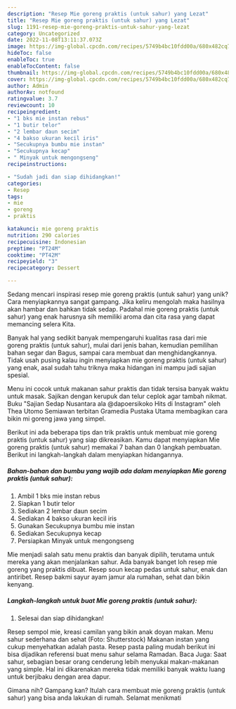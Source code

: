 ```yaml
---
description: "Resep Mie goreng praktis (untuk sahur) yang Lezat"
title: "Resep Mie goreng praktis (untuk sahur) yang Lezat"
slug: 1191-resep-mie-goreng-praktis-untuk-sahur-yang-lezat
category: Uncategorized
date: 2022-11-08T13:11:37.073Z
image: https://img-global.cpcdn.com/recipes/5749b4bc10fdd00a/680x482cq70/mie-goreng-praktis-untuk-sahur-foto-resep-utama.jpg
hideToc: false
enableToc: true
enableTocContent: false
thumbnail: https://img-global.cpcdn.com/recipes/5749b4bc10fdd00a/680x482cq70/mie-goreng-praktis-untuk-sahur-foto-resep-utama.jpg
cover: https://img-global.cpcdn.com/recipes/5749b4bc10fdd00a/680x482cq70/mie-goreng-praktis-untuk-sahur-foto-resep-utama.jpg
author: Admin
authorAv: notfound
ratingvalue: 3.7
reviewcount: 10
recipeingredient:
- "1 bks mie instan rebus"
- "1 butir telor"
- "2 lembar daun secim"
- "4 bakso ukuran kecil iris"
- "Secukupnya bumbu mie instan"
- "Secukupnya kecap"
- " Minyak untuk mengongseng"
recipeinstructions:

- "Sudah jadi dan siap dihidangkan!"
categories:
- Resep
tags:
- mie
- goreng
- praktis

katakunci: mie goreng praktis 
nutrition: 290 calories
recipecuisine: Indonesian
preptime: "PT24M"
cooktime: "PT42M"
recipeyield: "3"
recipecategory: Dessert

---
```





Sedang mencari inspirasi resep mie goreng praktis (untuk sahur) yang unik? Cara menyiapkannya sangat gampang. Jika keliru mengolah maka hasilnya akan hambar dan bahkan tidak sedap. Padahal mie goreng praktis (untuk sahur) yang enak harusnya sih memiliki aroma dan cita rasa yang dapat memancing selera Kita.





Banyak hal yang sedikit banyak mempengaruhi kualitas rasa dari mie goreng praktis (untuk sahur), mulai dari jenis bahan, kemudian pemilihan bahan segar dan Bagus, sampai cara membuat dan menghidangkannya. Tidak usah pusing kalau ingin menyiapkan mie goreng praktis (untuk sahur) yang enak,      asal sudah tahu triknya maka hidangan ini mampu jadi sajian spesial.














Menu ini cocok untuk makanan sahur praktis dan tidak tersisa banyak waktu untuk masak. Sajikan dengan kerupuk dan telur ceplok agar tambah nikmat. Buku &#34;Sajian Sedap Nusantara ala @dapoersikoko Hits di Instagram&#34; oleh Thea Utomo Semiawan terbitan Gramedia Pustaka Utama membagikan cara bikin mi goreng jawa yang simpel.






Berikut ini ada beberapa tips dan trik praktis untuk membuat mie goreng praktis (untuk sahur) yang siap dikreasikan. Kamu dapat menyiapkan Mie goreng praktis (untuk sahur) memakai 7 bahan dan 0 langkah pembuatan. Berikut ini langkah-langkah dalam menyiapkan hidangannya.

<!--inarticleads1-->

##### Bahan-bahan dan bumbu yang wajib ada dalam menyiapkan Mie goreng praktis (untuk sahur):

1. Ambil 1 bks mie instan rebus
1. Siapkan 1 butir telor
1. Sediakan 2 lembar daun secim
1. Sediakan 4 bakso ukuran kecil iris
1. Gunakan Secukupnya bumbu mie instan
1. Sediakan Secukupnya kecap
1. Persiapkan  Minyak untuk mengongseng


Mie menjadi salah satu menu praktis dan banyak dipilih, terutama untuk mereka yang akan menjalankan sahur. Ada banyak banget loh resep mie goreng yang praktis dibuat. Resep soun kecap pedas untuk sahur, enak dan antiribet. Resep bakmi sayur ayam jamur ala rumahan, sehat dan bikin kenyang. 

<!--inarticleads2-->

##### Langkah-langkah untuk buat Mie goreng praktis (untuk sahur):


1. Selesai dan siap dihidangkan!

Resep sempol mie, kreasi camilan yang bikin anak doyan makan. Menu sahur sederhana dan sehat (Foto: Shutterstock) Makanan instan yang cukup menyehatkan adalah pasta. Resep pasta paling mudah berikut ini bisa dijadikan referensi buat menu sahur selama Ramadan. Baca Juga: Saat sahur, sebagian besar orang cenderung lebih menyukai makan-makanan yang simple. Hal ini dikarenakan mereka tidak memiliki banyak waktu luang untuk berjibaku dengan area dapur. 

Gimana nih? Gampang kan? Itulah cara membuat mie goreng praktis (untuk sahur) yang bisa anda lakukan di rumah. Selamat menikmati
